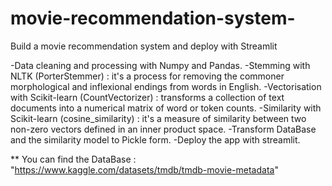 # movie-recommendation-system-
Build a movie recommendation system and deploy with Streamlit

-Data cleaning and processing with Numpy and Pandas.
-Stemming with NLTK (PorterStemmer) : it's a process for removing the commoner morphological and inflexional endings from words in English.
-Vectorisation with Scikit-learn (CountVectorizer) : transforms a collection of text documents into a numerical matrix of word or token counts.
-Similarity with Scikit-learn (cosine_similarity) : it's a measure of similarity between two non-zero vectors defined in an inner product space.
-Transform DataBase and the similarity model to Pickle form.
-Deploy the app  with streamlit.

** You can find the DataBase : "https://www.kaggle.com/datasets/tmdb/tmdb-movie-metadata"
